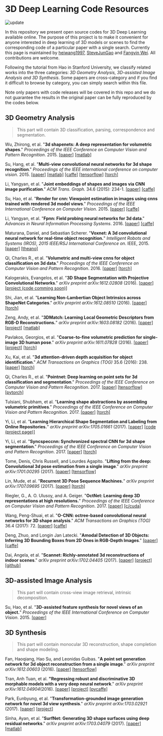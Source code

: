# 3D Deep Learning Code Resources
 ![update](https://img.shields.io/badge/LastUpdate-09--06--2017-brightgreen.svg)

In this repository we present open source codes for 3D Deep Learning available online. The purpose of this project is to make it convenient for anyone interested in deep learning of 3D models or scenes to find the corresponding code of a particular paper with a single search. Currently this page is maintained by [heiwang1997](https://github.com/heiwang1997), [SteveJunGao](https://github.com/SteveJunGao) and [Fangyin Wei](). All contributions are welcome.

Following the tutorial from Hao in Stanford University, we classify related works into the three categories: *3D Geometry Analysis, 3D-assisted Image Analysis and 3D Synthesis*. Some papers are cross-category and if you find it difficult to browse by category, you can simply search within this file.

Note only papers with code releases will be covered in this repo and we do not guarantee the results in the original paper can be fully reproduced by the codes below.

## 3D Geometry Analysis

> This part will contain 3D classification, parsing, correspondence and segmentation.

Wu, Zhirong, et al. "**3d shapenets: A deep representation for volumetric shapes**." *Proceedings of the IEEE Conference on Computer Vision and Pattern Recognition*. 2015. [[paper]](http://www.cv-foundation.org/openaccess/content_cvpr_2015/papers/Wu_3D_ShapeNets_A_2015_CVPR_paper.pdf) [[matlab]](https://github.com/zhirongw/3DShapeNets)

Su, Hang, et al. "**Multi-view convolutional neural networks for 3d shape recognition**." *Proceedings of the IEEE international conference on computer vision*. 2015. [[paper]](https://arxiv.org/pdf/1505.00880) [[matlab]](https://github.com/suhangpro/mvcnn) [[caffe]](https://github.com/suhangpro/mvcnn/tree/master/caffe) [[tensorflow]](https://github.com/WeiTang114/MVCNN-TensorFlow) [[torch]](https://github.com/eriche2016/mvcnn.torch)

Li, Yangyan, et al. "**Joint embeddings of shapes and images via CNN image purification**." *ACM Trans. Graph.* 34.6 (2015): 234-1. [[paper]](https://shapenet.cs.stanford.edu/projects/JointEmbedding/JointEmbedding.pdf) [[caffe]](https://github.com/ShapeNet/JointEmbedding)

Su, Hao, et al. "**Render for cnn: Viewpoint estimation in images using cnns trained with rendered 3d model views**." *Proceedings of the IEEE International Conference on Computer Vision*. 2015. [[paper]](http://arxiv.org/abs/1505.05641) [[caffe]](https://github.com/shapenet/RenderForCNN/) 

Li, Yangyan, et al. "**Fpnn: Field probing neural networks for 3d data**." *Advances in Neural Information Processing Systems*. 2016. [[paper]](https://arxiv.org/pdf/1605.06240.pdf) [[caffe]](https://github.com/yangyanli/FPNN)

Maturana, Daniel, and Sebastian Scherer. "**Voxnet: A 3d convolutional neural network for real-time object recognition.**" *Intelligent Robots and Systems (IROS), 2015 IEEE/RSJ International Conference on*. IEEE, 2015. [[paper]](http://www.dimatura.net/publications/voxnet_maturana_scherer_iros15.pdf) [[theano]](https://github.com/dimatura/voxnet) 

Qi, Charles R., et al. "**Volumetric and multi-view cnns for object classification on 3d data**." *Proceedings of the IEEE Conference on Computer Vision and Pattern Recognition*. 2016. [[paper]](https://arxiv.org/pdf/1604.03265) [[torch]](https://github.com/charlesq34/3dcnn.torch)

Kalogerakis, Evangelos, et al. "**3D Shape Segmentation with Projective Convolutional Networks**." *arXiv preprint arXiv:1612.02808* (2016). [[paper]](https://arxiv.org/pdf/1612.02808) [[project (code comming soon)]](http://people.cs.umass.edu/~kalo/papers/shapepfcn/)

Shi, Jian, et al. "**Learning Non-Lambertian Object Intrinsics across ShapeNet Categories**." *arXiv preprint arXiv:1612.08510* (2016). [[paper]](https://arxiv.org/pdf/1612.08510.pdf) [[torch]](https://github.com/shi-jian/shapenet-intrinsics)

Zeng, Andy, et al. "**3DMatch: Learning Local Geometric Descriptors from RGB-D Reconstructions.**" *arXiv preprint arXiv:1603.08182* (2016). [[paper]](http://openaccess.thecvf.com/content_cvpr_2017/papers/Zeng_3DMatch_Learning_Local_CVPR_2017_paper.pdf) [[project]](http://3dmatch.cs.princeton.edu/) [[matlab]](https://github.com/andyzeng/3dmatch-toolbox)

Pavlakos, Georgios, et al. "**Coarse-to-fine volumetric prediction for single-image 3D human pose**." *arXiv preprint arXiv:1611.07828* (2016). [[paper]](http://openaccess.thecvf.com/content_cvpr_2017/papers/Pavlakos_Coarse-To-Fine_Volumetric_Prediction_CVPR_2017_paper.pdf) [[project]](https://www.seas.upenn.edu/~pavlakos/projects/volumetric/) [[torch]](https://github.com/geopavlakos/c2f-vol-train/)

Xu, Kai, et al. "**3d attention-driven depth acquisition for object identification**." *ACM Transactions on Graphics (TOG)* 35.6 (2016): 238. [[paper]](http://kevinkaixu.net/papers/xu_siga16_nbv.pdf) [[torch]](https://github.com/kevin-kaixu/multi_view_ram)

Qi, Charles R., et al. "**Pointnet: Deep learning on point sets for 3d classification and segmentation**." *Proceedings of the IEEE Conference on Computer Vision and Pattern Recognition*. 2017. [[paper]](https://arxiv.org/pdf/1612.00593.pdf) [[tensorflow]](https://github.com/charlesq34/pointnet) [[pytorch]](https://github.com/fxia22/pointnet.pytorch)

Tulsiani, Shubham, et al. "**Learning shape abstractions by assembling volumetric primitives**." *Proceedings of the IEEE Conference on Computer Vision and Pattern Recognition*. 2017. [[paper]](https://arxiv.org/abs/1612.00404) [[torch]](https://github.com/shubhtuls/volumetricPrimitives)

Yi, Li, et al. "**Learning Hierarchical Shape Segmentation and Labeling from Online Repositories.**" *arXiv preprint arXiv:1705.01661* (2017). [[paper]](https://arxiv.org/abs/1705.01661) [[code (project page)]](http://cs.stanford.edu/~ericyi/project_page/hier_seg/index.html)

Yi, Li, et al. "**Syncspeccnn: Synchronized spectral CNN for 3d shape segmentation**." *Proceedings of the IEEE Conference on Computer Vision and Pattern Recognition*. 2017. [[paper]](https://arxiv.org/pdf/1612.00606.pdf) [[torch]](https://github.com/ericyi/SyncSpecCNN)

Tome, Denis, Chris Russell, and Lourdes Agapito. "**Lifting from the deep: Convolutional 3d pose estimation from a single image**." *arXiv preprint arXiv:1701.00295* (2017). [[paper]](http://openaccess.thecvf.com/content_cvpr_2017/papers/Tome_Lifting_From_the_CVPR_2017_paper.pdf) [[tensorflow]](https://github.com/DenisTome/Lifting-from-the-Deep-release)

Lin, Mude, et al. "**Recurrent 3D Pose Sequence Machines.**" *arXiv preprint arXiv:1707.09695* (2017). [[paper]](https://arxiv.org/abs/1707.09695) [[torch]](https://github.com/Geekking/RPSM)

Riegler, G., A. O. Ulusoy, and A. Geiger. "**OctNet: Learning deep 3D representations at high resolutions.**" *Proceedings of the IEEE Conference on Computer Vision and Pattern Recognition*. 2017. [[paper]](https://arxiv.org/pdf/1611.05009.pdf) [[c/cuda]](https://github.com/griegler/octnet) 

Wang, Peng-Shuai, et al. "**O-CNN: octree-based convolutional neural networks for 3D shape analysis**." *ACM Transactions on Graphics (TOG)* 36.4 (2017): 72. [[paper]](http://wang-ps.github.io/O-CNN_files/CNN3D.pdf) [[caffe]](https://github.com/Microsoft/O-CNN)

Deng, Zhuo, and Longin Jan Latecki. "**Amodal Detection of 3D Objects: Inferring 3D Bounding Boxes from 2D Ones in RGB-Depth Images**." [[paper]](http://openaccess.thecvf.com/content_cvpr_2017/papers/Deng_Amodal_Detection_of_CVPR_2017_paper.pdf) [[caffe]](https://github.com/phoenixnn/Amodal3Det)

Dai, Angela, et al. "**Scannet: Richly-annotated 3d reconstructions of indoor scenes**." *arXiv preprint arXiv:1702.04405* (2017). [[paper]](http://openaccess.thecvf.com/content_cvpr_2017/papers/Dai_ScanNet_Richly-Annotated_3D_CVPR_2017_paper.pdf) [[project]](http://www.scan-net.org/) [[github]](https://github.com/ScanNet/ScanNet)

## 3D-assisted Image Analysis
>  This part will contain cross-view image retrieval, intrinsic decomposition.

Su, Hao, et al. "**3D-assisted feature synthesis for novel views of an object.**" *Proceedings of the IEEE International Conference on Computer Vision*. 2015. [[paper]](http://www.cv-foundation.org/openaccess/content_iccv_2015/papers/Su_3D-Assisted_Feature_Synthesis_ICCV_2015_paper.pdf) 

## 3D Synthesis

> This part will contain monocular 3D reconstruction, shape completion and shape modeling.

Fan, Haoqiang, Hao Su, and Leonidas Guibas. "**A point set generation network for 3d object reconstruction from a single image**." *arXiv preprint arXiv:1612.00603* (2016). [[paper]](https://arxiv.org/abs/1612.00603) [[tensorflow]](https://github.com/fanhqme/PointSetGeneration)

Tran, Anh Tuan, et al. **"Regressing robust and discriminative 3D morphable models with a very deep neural network**." *arXiv preprint arXiv:1612.04904*(2016). [[paper]](http://openaccess.thecvf.com/content_cvpr_2017/papers/Tran_Regressing_Robust_and_CVPR_2017_paper.pdf) [[project]](https://github.com/anhttran/3dmm_cnn) [[pycaffe]](http://www.openu.ac.il/home/hassner/projects/CNN3DMM/)

Park, Eunbyung, et al. "**Transformation-grounded image generation network for novel 3d view synthesis**." *arXiv preprint arXiv:1703.02921* (2017). [[paper]](http://openaccess.thecvf.com/content_cvpr_2017/papers/Park_Transformation-Grounded_Image_Generation_CVPR_2017_paper.pdf) [[project]](http://www.cs.unc.edu/~eunbyung/tvsn/)

Sinha, Ayan, et al. "**SurfNet: Generating 3D shape surfaces using deep residual networks**." *arXiv preprint arXiv:1703.04079* (2017). [[paper]](http://openaccess.thecvf.com/content_cvpr_2017/papers/Sinha_SurfNet_Generating_3D_CVPR_2017_paper.pdf) [[matlab]](https://github.com/sinhayan/surfnet)
